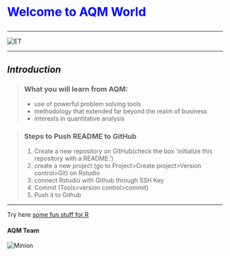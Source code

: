<h1 style="color:blue">
<p><b>Welcome to AQM World</b></p>
</h1>

<hr>

![ET](http://i.kinja-img.com/gawker-media/image/upload/s---CXKY3ap--/c_fit,fl_progressive,q_80,w_636/192h7t9kzw3w9jpg.jpg)

<hr>
<h2>
<em>Introduction</em>
</h2>

<blockquote>
<h3>What you will learn from AQM:</h3> 

<ul>
  <li>use of powerful problem solving tools</li>
  <li>methodology that extended far beyond the realm of business</li>
  <li>interests in quantitative analysis</li>
</ul>
</blockquote>

<blockquote>
<h3>Steps to Push README to GitHub</h3>

<ol>
  <li>Create a new repository on GitHub(check the box 'initialize this repository with a README.’)</li>
  <li>create a new project (go to Project>Create project>Version control>Git) on Rstudio</li>
  <li>connect Rstudio with Github through SSH Key</li>
  <li>Commit (Tools>version control>commit)</li>
  <li>Push it to Github</li>
</ol>
</blockquote>

<hr>


Try here
<a href="http://spatial.ly/2014/11/r-visualisations-design/"> some fun stuff for R</a>

<h4>
<strong>AQM Team</strong>
</h4>

![Minion](https://s-media-cache-ak0.pinimg.com/236x/73/20/9c/73209c21dec8e08ea18d41a5cc144c0d.jpg)

